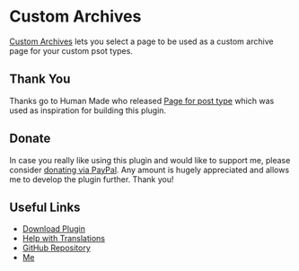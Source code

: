 # Custom Archives

[Custom Archives](https://wordpress.org/plugins/custom-archives/) lets you select a page to be used as a custom archive page for your custom psot types.

## Thank You

Thanks go to Human Made who released [Page for post type](https://github.com/humanmade/page-for-post-type/) which was used as inspiration for building this plugin.

## Donate

In case you really like using this plugin and would like to support me, please consider [donating via PayPal](https://www.paypal.me/dtj27). Any amount is hugely appreciated and allows me to develop the plugin further. Thank you!

## Useful Links

- [Download Plugin](https://wordpress.org/plugins/custom-archives/)
- [Help with Translations](https://translate.wordpress.org/projects/wp-plugins/custom-archives)
- [GitHub Repository](https://github.com/danieltj27/Custom-Archives)
- [Me](https://danieltj.uk/)

